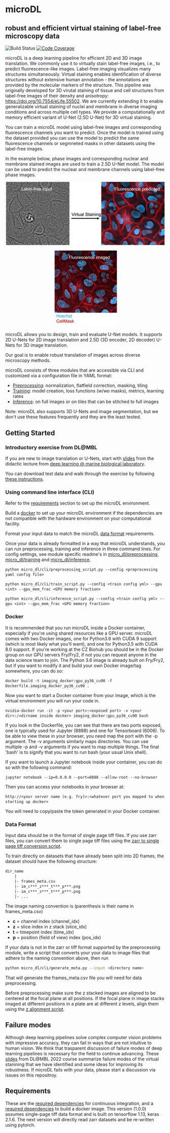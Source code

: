 # microDL

## robust and efficient virtual staining of label-free microscopy data

![Build Status](https://github.com/czbiohub/microDL/workflows/build/badge.svg)
[![Code Coverage](https://codecov.io/gh/czbiohub/microDL/branch/master/graphs/badge.svg)](https://codecov.io/gh/czbiohub/microDL)

microDL is a deep learning pipeline for efficient 2D and 3D image translation. We commonly use it to virtually stain label-free images, i.e., to predict fluorescence-like images. Label-free imaging  visualizes many structures simultaneously. Virtual staining enables identification of diverse structures without extensive human annotation - the annotations are provided by the molecular markers of the structure. This pipeline was originally developed for 3D virutal staining of tissue and cell structures from label-free images of their density and anisotropy: <https://doi.org/10.7554/eLife.55502>. We are currently extending it to enable generalizable virtual staining of nuclei and membrane in diverse imaging conditions and across multiple cell types. We provide a computationally and memory efficient variant of U-Net (2.5D U-Net) for 3D virtual staining.

You can train a microDL model using label-free images and corresponding fluorescence channels you want to predict. Once the model is trained using the dataset provided you can use the model to predict the same fluorescence channels or segmneted masks in other datasets using the label-free images.

In the example below, phase images and corresponding nuclear and membrane stained images are used to train a 2.5D U-Net model.
The model can be used to predict the nuclear and membrane channels using label-free phase images.

<p align="center">
    <img width="500" src="./figures/virtual_staining.png">
<p/>

<p align="center">
    <img width="200" src="./figures/nuc_mem.png">
<p/>

microDL allows you to design, train and evaluate U-Net models. It supports 2D U-Nets for 2D image translation and 2.5D (3D encoder, 2D decoder) U-Nets for 3D image translation.

Our goal is to enable robust translation of images across diverse microscopy methods.

microDL consists of three modules that are accessible via CLI and customized via a configuration file in YAML format:

* [Preprocessing](micro_dl/preprocessing/readme.md): normalization, flatfield correction, masking, tiling
* [Training](micro_dl/train/readme.md): model creation, loss functions (w/wo masks), metrics, learning rates
* [Inference](micro_dl/inference/readme.md): on full images or on tiles that can be stitched to full images

Note: microDL also supports 3D U-Nets and image segmentation, but we don't use these features frequently and they are the least tested.

## Getting Started

### Introductory exercise from DL@MBL

If you are new to image translation or U-Nets, start with [slides](notebooks/dlmbl2022/20220828_DLMBL_ImageTranslation.pdf) from the didactic lecture from  [deep learning @ marine biological laboratory](https://www.mbl.edu/education/advanced-research-training-courses/course-offerings/dlmbl-deep-learning-microscopy-image-analysis).

You can download test data and walk through the exercise by following [these instructions](notebooks/dlmbl2022/README.md).

### Using command line interface (CLI)

Refer to the [requirements](#requirements) section to set up the microDL environment.

Build a [docker](#docker) to set up your microDL environment if the dependencies are not compatible with the hardware environment on your computational facility.

Format your input data to match the microDL [data format](#data-format) requirements.

Once your data is already formatted in a way that microDL understands, you can run preprocessing, training and inference in three command lines.
For config settings, see module specific readme's in [micro_dl/preprocessing](micro_dl/preprocessing/readme.md),
[micro_dl/training](micro_dl/train/readme.md) and
[micro_dl/inference](micro_dl/inference/readme.md).

```buildoutcfg
python micro_dl/cli/preprocessing_script.py --config <preprocessing yaml config file>
```

```buildoutcfg
python micro_dl/cli/train_script.py --config <train config yml> --gpu <int> --gpu_mem_frac <GPU memory fraction>
```

```buildoutcfg
python micro_dl/cli/inference_script.py --config <train config yml> --gpu <int> --gpu_mem_frac <GPU memory fraction>
```

### Docker

It is recommended that you run microDL inside a Docker container, especially if you're using shared resources like a GPU server. microDL comes with two Docker images, one for Python3.6 with CUDA 9 support (which is most likely what
you'll want), and one for Python3.5 with CUDA 8.0 support. If you're working at the CZ Biohub you should be in the Docker group on our GPU servers Fry/Fry2, if not you can request anyone in the data science team to join. The Python 3.6 image is already built on Fry/Fry2, but if you want to modify it and build your own Docker image/tag somewhere,
you can do so:

```buildoutcfg
docker build -t imaging_docker:gpu_py36_cu90 -f Dockerfile.imaging_docker_py36_cu90 .
```

Now you want to start a Docker container from your image, which is the virtual environment you will run your code in.

```buildoutcfg
nvidia-docker run -it -p <your port>:<exposed port> -v <your dir>:/<dirname inside docker> imaging_docker:gpu_py36_cu90 bash
```

If you look in the Dockerfile, you can see that there are two ports exposed, one is typically used for Jupyter (8888)
and one for Tensorboard (6006). To be able to view these in your browser, you need map the port with the -p argument.
The -v arguments similarly maps directories. You can use multiple -p and -v arguments if you want to map multiple things.
The final 'bash' is to signify that you want to run bash (your usual Unix shell).

If you want to launch a Jupyter notebook inside your container, you can do so with the following command:

```buildoutcfg
jupyter notebook --ip=0.0.0.0 --port=8888 --allow-root --no-browser
```

Then you can access your notebooks in your browser at:

```buildoutcfg
http://<your server name (e.g. fry)>:<whatever port you mapped to when starting up docker>
```

You will need to copy/paste the token generated in your Docker container.

### Data Format

Input data should be in the format of single page tiff files. If you use zarr files, you can convert
them to single page tiff files using the [zarr to single page tiff conversion script](https://github.com/mehta-lab/microDL/blob/master/scripts/hcszarr2single_tif_mp.py).

To train directly on datasets that have already been split into 2D frames, the dataset
should have the following structure:

```buildoutcfg
dir_name
    |
    |- frames_meta.csv
    |- im_c***_z***_t***_p***.png
    |- im_c***_z***_t***_p***.png
    |- ...
```

The image naming convention is (parenthesis is their name in frames_meta.csv)

* **c** = channel index     (channel_idx)
* **z** = slice index in z stack (slice_idx)
* **t** = timepoint index   (time_idx)
* **p** = position (field of view) index (pos_idx)

If your data is not in the zarr or tiff format supported by the preprocessing module, write a script that converts your your data to image files that adhere to the naming convention above, then run

```sh
python micro_dl/cli/generate_meta.py --input <directory name>
```

That will generate the frames_meta.csv file you will need for data preprocessing.

Before preprocessing make sure the z stacked images are aligned to be centered at the focal plane at all positions. If the focal plane in image stacks imaged
at different positions in a plate are at different z levels, align them using the [z alignment script](https://github.com/mehta-lab/microDL/blob/master/scripts/align_z_focus.py).

## Failure modes

Although deep learning pipelines solve complex computer vision problems with impressive accuracy, they can fail in ways that are not intuitive to human vision. We think that trasparent discussion of failure modes of deep learning pipelines is necessary for the field to continue advancing. These [slides](notebooks/dlmbl2022/20220830_DLMBL_FailureModes.pdf) from DL@MBL 2022 course summarize failure modes of the virtual stanining that we have identified and some ideas for improving its robustness. If microDL fails with your data, please start a discussion via issues on this repositroy.

## Requirements

These are the [required dependencies](requirements.txt)  for continuous integration, and a [required dependencies](requirements_docker.txt) to build a docker image.
This version (1.0.0) assumes single-page tiff data format and is built on tensorflow 1.13, keras 2.1.6. The next version will directly read zarr datasets and be re-written using pytorch.
